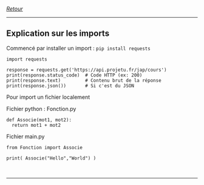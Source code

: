 [*Retour*](https://github.com/DorianBucc/Cours/tree/main/Python/Cours/README.MD)

---

## Explication sur les imports

Commencé par installer un import : ```pip install requests```

```
import requests

response = requests.get('https://api.projetu.fr/jap/cours')
print(response.status_code)  # Code HTTP (ex: 200)
print(response.text)         # Contenu brut de la réponse
print(response.json())       # Si c'est du JSON
```

Pour import un fichier localement

Fichier python : Fonction.py
```
def Associe(mot1, mot2):
  return mot1 + mot2
```

Fichier main.py
```
from Fonction import Associe

print( Associe("Hello","World") ) 
```
</br>

---